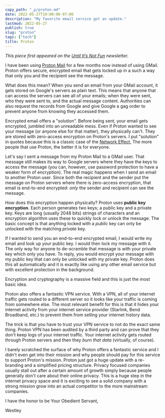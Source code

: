 ```yaml
---
copy_path: "_p/proton.md"
date: 2022-05-27T19:00:00-07:00
description: "My favorite email service got an update."
lastmod: 2022-05-27
publish: true
slug: "proton"
tags: ["tech"]
title: Proton
---
```


*This piece first appeared on the [Until It’s Not Fun](https://untilitsnotfun.com/posts/2022-05-27/) newsletter.*

I have been using [Proton Mail](https://proton.me/) for a few months now instead of using GMail. Proton offers secure, encrypted email that gets locked up in a such a way that only you and the recipient see the message.

What does this mean? When you send an email from your GMail account, it gets stored on Google's servers as plain text. This means that anyone that can access the servers can see all of your emails; when they were sent, who they were sent to, and the actual message content. Authorities can also request the records from Google and give Google a gag order to prevent anyone from knowing they accessed them.

Encrypted email offers a "solution". Before being sent, your email gets encrypted, jumbled into an unreadable mess. Even if Proton wanted to see your message (or anyone else for that matter), they physically can't. They are stored with zero-access encryption on Proton's servers. I put "solution" in quotes because this is a classic case of the [Network Effect.](https://www.investopedia.com/terms/n/network-effect.asp) The more people that use Proton, the better it is for everyone.

Let's say I sent a message from my Proton Mail to a GMail user. That message still makes its way to Google servers where they have the keys to access the message (you can, however, use password protection to have a weaker form of encryption). The real magic happens when I send an email to another Proton user. Since both the recipient and the sender put the message on Proton servers where there is zero-access encryption, that email is end-to-end encrypted: *only* the sender and recipient can see the message.

How does this encryption happen physically? Proton uses **public key encryption**. Each person generates two keys; a public key and a private key. Keys are long (usually 2048 bits) strings of characters and an encryption algorithm uses these to quickly lock or unlock the message. The basic concept is that anything locked with a *public* key can only be unlocked with the matching *private* key.  

If I wanted to send you an end-to-end encrypted email, I would write my email and look up *your* public key. I would then lock my message with it. The only way for anyone to de-scramble that message is with your private key which only you have. To reply, you would encrypt your message with my public key that can only be unlocked with my private key. Proton does this all automatically and it is exactly like using any other email service but with excellent protection in the background.

Encryption and cryptography is a massive field and this is just the most basic idea.

Proton also offers a fantastic VPN service. With a VPN, all of your internet traffic gets routed to a different server so it looks like your traffic is coming from somewhere else. The most relevant benefit for this is that it hides your internet activity from your internet service provider (Starlink, Bend Broadband, etc.) to prevent them from selling your internet history data.

The trick is that you have to trust your VPN service to not do the exact same thing. Proton VPN has been audited by a third party and can prove that they don't keep logs of your internet traffic. Your internet activity gets routed through Proton servers and then they *burn that data* (virtually, of course).

I barely scratched the surface of why Proton offers a fantastic service and I didn't even get into their mission and why people should pay for this service to support Proton's mission. Proton just got a huge update with a re-branding and a simplified pricing structure. Privacy focused companies usually stall out after a certain amount of growth simply because people generally don't care about their online privacy. This is a huge step in the internet privacy space and it is exciting to see a solid company with a strong mission grow into an actual competitor to the more mainstream companies.

I have the honor to be Your Obedient Servant,

Westley  
